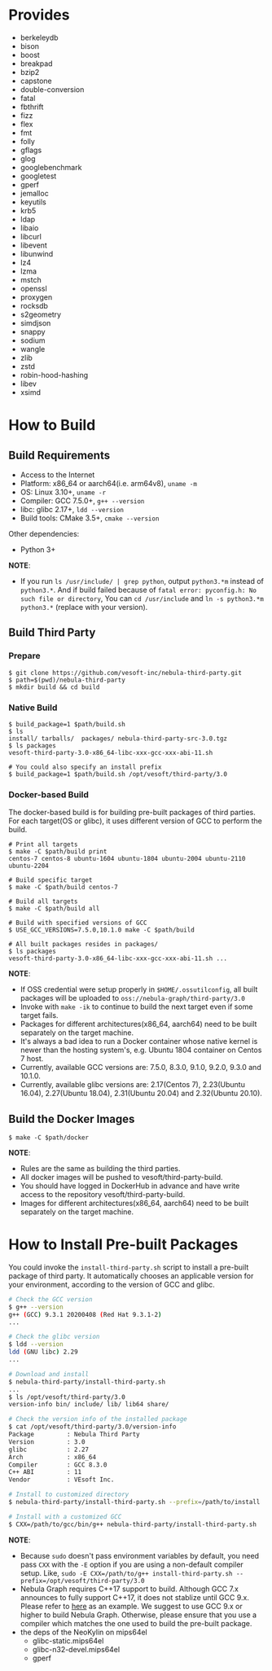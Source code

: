 # Provides
 * berkeleydb
 * bison
 * boost
 * breakpad
 * bzip2
 * capstone
 * double-conversion
 * fatal
 * fbthrift
 * fizz
 * flex
 * fmt
 * folly
 * gflags
 * glog
 * googlebenchmark
 * googletest
 * gperf
 * jemalloc
 * keyutils
 * krb5
 * ldap
 * libaio
 * libcurl
 * libevent
 * libunwind
 * lz4
 * lzma
 * mstch
 * openssl
 * proxygen
 * rocksdb
 * s2geometry
 * simdjson
 * snappy
 * sodium
 * wangle
 * zlib
 * zstd
 * robin-hood-hashing
 * libev
 * xsimd

# How to Build

## Build Requirements

 * Access to the Internet
 * Platform: x86_64 or aarch64(i.e. arm64v8), `uname -m`
 * OS: Linux 3.10+, `uname -r`
 * Compiler: GCC 7.5.0+, `g++ --version`
 * libc: glibc 2.17+, `ldd --version`
 * Build tools: CMake 3.5+, `cmake --version`

Other dependencies:
 * Python 3+

**NOTE**:
 * If you run `ls /usr/include/ | grep python`, output `python3.*m` instead of `python3.*`. And if build failed because of `fatal error: pyconfig.h: No such file or directory`, You can `cd /usr/include` and `ln -s python3.*m python3.*` (replace with your version).

## Build Third Party

### Prepare
```shell
$ git clone https://github.com/vesoft-inc/nebula-third-party.git
$ path=$(pwd)/nebula-third-party
$ mkdir build && cd build
```

### Native Build
```shell
$ build_package=1 $path/build.sh
$ ls
install/ tarballs/  packages/ nebula-third-party-src-3.0.tgz
$ ls packages
vesoft-third-party-3.0-x86_64-libc-xxx-gcc-xxx-abi-11.sh

# You could also specify an install prefix
$ build_package=1 $path/build.sh /opt/vesoft/third-party/3.0
```

### Docker-based Build
The docker-based build is for building pre-built packages of third parties. For each target(OS or glibc), it uses different version of GCC to perform the build.
```shell
# Print all targets
$ make -C $path/build print
centos-7 centos-8 ubuntu-1604 ubuntu-1804 ubuntu-2004 ubuntu-2110 ubuntu-2204

# Build specific target
$ make -C $path/build centos-7

# Build all targets
$ make -C $path/build all

# Build with specified versions of GCC
$ USE_GCC_VERSIONS=7.5.0,10.1.0 make -C $path/build

# All built packages resides in packages/
$ ls packages
vesoft-third-party-3.0-x86_64-libc-xxx-gcc-xxx-abi-11.sh ...
```

**NOTE**:
 * If OSS credential were setup properly in `$HOME/.ossutilconfig`, all built packages will be uploaded to `oss://nebula-graph/third-party/3.0`
 * Invoke with `make -ik` to continue to build the next target even if some target fails.
 * Packages for different architectures(x86_64, aarch64) need to be built separately on the target machine.
 * It's always a bad idea to run a Docker container whose native kernel is newer than the hosting system's, e.g. Ubuntu 1804 container on Centos 7 host.
 * Currently, available GCC versions are: 7.5.0, 8.3.0, 9.1.0, 9.2.0, 9.3.0 and 10.1.0.
 * Currently, available glibc versions are: 2.17(Centos 7), 2.23(Ubuntu 16.04), 2.27(Ubuntu 18.04), 2.31(Ubuntu 20.04) and 2.32(Ubuntu 20.10).


## Build the Docker Images
```shell
$ make -C $path/docker
```

**NOTE**:
 * Rules are the same as building the third parties.
 * All docker images will be pushed to vesoft/third-party-build.
 * You should have logged in DockerHub in advance and have write access to the repository vesoft/third-party-build.
 * Images for different architectures(x86_64, aarch64) need to be built separately on the target machine.


# How to Install Pre-built Packages
You could invoke the `install-third-party.sh` script to install a pre-built package of third party. It automatically chooses an applicable version for your environment,
according to the version of GCC and glibc.

```bash
# Check the GCC version
$ g++ --version
g++ (GCC) 9.3.1 20200408 (Red Hat 9.3.1-2)
...

# Check the glibc version
$ ldd --version
ldd (GNU libc) 2.29
...

# Download and install
$ nebula-third-party/install-third-party.sh
...
$ ls /opt/vesoft/third-party/3.0
version-info bin/ include/ lib/ lib64 share/

# Check the version info of the installed package
$ cat /opt/vesoft/third-party/3.0/version-info
Package         : Nebula Third Party
Version         : 3.0
glibc           : 2.27
Arch            : x86_64
Compiler        : GCC 8.3.0
C++ ABI         : 11
Vendor          : VEsoft Inc.

# Install to customized directory
$ nebula-third-party/install-third-party.sh --prefix=/path/to/install

# Install with a customized GCC
$ CXX=/path/to/gcc/bin/g++ nebula-third-party/install-third-party.sh
```

**NOTE**:
 * Because `sudo` doesn't pass environment variables by default, you need pass `CXX` with the `-E` option if you are using a non-default compiler setup. Like,
 `sudo -E CXX=/path/to/g++ install-third-party.sh --prefix=/opt/vesoft/third-party/3.0`
 * Nebula Graph requires C++17 support to build. Although GCC 7.x announces to fully support C++17, it does not stablize until GCC 9.x. Please refer to [here](https://gcc.gnu.org/bugzilla/show_bug.cgi?id=99952) as an example. We suggest to use GCC 9.x or higher to build Nebula Graph. Otherwise, please ensure that you use a compiler which matches the one used to build the pre-built package.
 * the deps of the NeoKylin on mips64el
    - glibc-static.mips64el
    - glibc-n32-devel.mips64el
    - gperf
